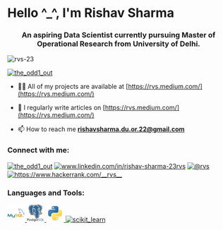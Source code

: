 <h1 align="left">Hello ^_^, I'm Rishav Sharma</h1>
<h3 align="center">An aspiring Data Scientist currently pursuing Master of Operational Research from University of Delhi.</h3>

<p align="left"> <img src="https://komarev.com/ghpvc/?username=rvs-23&label=Profile%20views&color=0e75b6&style=flat" alt="rvs-23" /> </p>

<p align="left"> <a href="https://twitter.com/the_odd1_out" target="blank"><img src="https://img.shields.io/twitter/follow/the_odd1_out?logo=twitter&style=for-the-badge" alt="the_odd1_out" /></a> </p>

- 👨‍💻 All of my projects are available at [https://rvs.medium.com/](https://rvs.medium.com/)

- 📝 I regularly write articles on [https://rvs.medium.com/](https://rvs.medium.com/)

- 📫 How to reach me **rishavsharma.du.or.22@gmail.com**


<h3 align="left">Connect with me:</h3>
<p align="left">
<a href="https://twitter.com/the_odd1_out" target="blank"><img align="center" src="https://raw.githubusercontent.com/rahuldkjain/github-profile-readme-generator/master/src/images/icons/Social/twitter.svg" alt="the_odd1_out" height="30" width="40" /></a>
<a href="https://www.linkedin.com/in/rishav-sharma-23rvs/" target="blank"><img align="center" src="https://raw.githubusercontent.com/rahuldkjain/github-profile-readme-generator/master/src/images/icons/Social/linked-in-alt.svg" alt="www.linkedin.com/in/rishav-sharma-23rvs" height="30" width="40" /></a>
<a href="https://medium.com/@rvs" target="blank"><img align="center" src="https://raw.githubusercontent.com/rahuldkjain/github-profile-readme-generator/master/src/images/icons/Social/medium.svg" alt="@rvs" height="30" width="40" /></a>
<a href="https://www.hackerrank.com/__rvs__" target="blank"><img align="center" src="https://raw.githubusercontent.com/rahuldkjain/github-profile-readme-generator/master/src/images/icons/Social/hackerrank.svg" alt="https://www.hackerrank.com/__rvs__" height="30" width="40" /></a>
</p>

<h3 align="left">Languages and Tools:</h3>
<p align="left"> <a href="https://www.mysql.com/" target="_blank"> <img src="https://raw.githubusercontent.com/devicons/devicon/master/icons/mysql/mysql-original-wordmark.svg" alt="mysql" width="40" height="40"/> </a> <a href="https://www.postgresql.org" target="_blank"> <img src="https://raw.githubusercontent.com/devicons/devicon/master/icons/postgresql/postgresql-original-wordmark.svg" alt="postgresql" width="40" height="40"/> </a> <a href="https://www.python.org" target="_blank"> <img src="https://raw.githubusercontent.com/devicons/devicon/master/icons/python/python-original.svg" alt="python" width="40" height="40"/> </a> <a href="https://scikit-learn.org/" target="_blank"> <img src="https://upload.wikimedia.org/wikipedia/commons/0/05/Scikit_learn_logo_small.svg" alt="scikit_learn" width="40" height="40"/> </a> </p>

